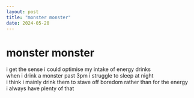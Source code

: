 ```yaml
---
layout: post
title: "monster monster"
date: 2024-05-20
---
```


# monster monster

i get the sense i could optimise my intake of energy drinks  
when i drink a monster past 3pm i struggle to sleep at night  
i think i mainly drink them to stave off boredom rather than for the energy  
i always have plenty of that
